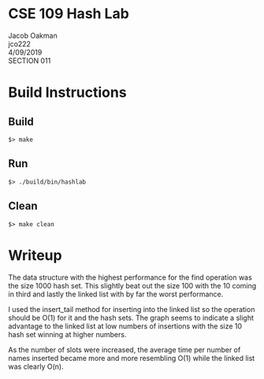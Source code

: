 # CSE 109 Hash Lab
Jacob Oakman   
jco222    
4/09/2019    
SECTION 011

# Build Instructions
## Build
```
$> make
```

## Run
```
$> ./build/bin/hashlab
```

## Clean
```
$> make clean
```

# Writeup
The data structure with the highest performance for the find operation was the size 1000 hash set. This slightly beat out the size 100 with the 10 coming in third and lastly the linked list with by far the worst performance.

I used the insert_tail method for inserting into the linked list so the operation should be O(1) for it and the hash sets. The graph seems to indicate a slight advantage to the linked list at low numbers of insertions with the size 10 hash set winning at higher numbers.

As the number of slots were increased, the average time per number of names inserted became more and more resembling O(1) while the linked list was clearly O(n).
